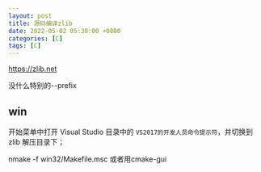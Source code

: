 ```yaml
---
layout: post
title: 源码编译zlib
date: 2022-05-02 05:30:00 +0800
categories: [C]
tags: [C]
---
```

https://zlib.net

没什么特别的--prefix

## win
开始菜单中打开 Visual Studio 目录中的 `VS2017的开发人员命令提示符`，并切换到 zlib 解压目录下；

nmake -f win32/Makefile.msc
或者用cmake-gui